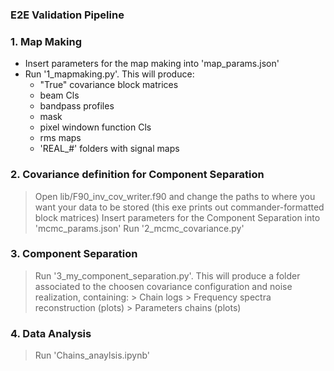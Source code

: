 ###
### E2E Validation Pipeline
###

### 1. Map Making
 - Insert parameters for the map making into 'map_params.json'
 - Run '1_mapmaking.py'. This will produce:
    - "True" covariance block matrices
    - beam Cls
    - bandpass profiles
    - mask
    - pixel windown function Cls
    - rms maps
    - 'REAL_#' folders with signal maps


### 2. Covariance definition for Component Separation
 > Open lib/F90_inv_cov_writer.f90 and change the paths to where you want your data to be stored
   (this exe prints out commander-formatted block matrices)
 > Insert parameters for the Component Separation into 'mcmc_params.json'
 > Run '2_mcmc_covariance.py'


### 3. Component Separation
 > Run '3_my_component_separation.py'. This will produce a folder associated to the choosen 
   covariance configuration and noise realization, containing:
    > Chain logs
    > Frequency spectra reconstruction (plots)
    > Parameters chains (plots)

### 4. Data Analysis
 > Run 'Chains_anaylsis.ipynb'


